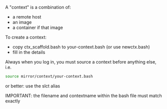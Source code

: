 A "context" is a combination of:

- a remote host
- an image
- a container if that image

To create a context:

- copy ctx_scaffold.bash to your-context.bash (or use newctx.bash)
- fill in the details

Always when you log in, you must source a context before anything else, i.e.
```bash
source mirror/context/your-context.bash
```
or better: use the slct alias

IMPORTANT: the filename and contextname within the bash file must match exactly
